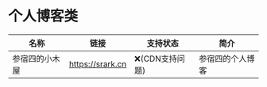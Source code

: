# 个人博客类

| 名称 | 链接 | 支持状态 | 简介 |
| -------- | -------- | -------- | -------- |
| 参宿四的小木屋     | https://srark.cn     | ❌(CDN支持问题)     |参宿四的个人博客     |
